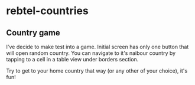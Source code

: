 # rebtel-countries
## Country game

I've decide to make test into a game. 
Initial screen has only one button that will open random country. 
You can navigate to it's naibour country by tapping to a cell in a table view under borders section.

Try to get to your home country that way (or any other of your choice), it's fun!
